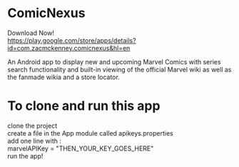 # ComicNexus
Download Now!  
https://play.google.com/store/apps/details?id=com.zacmckenney.comicnexus&hl=en  

An Android app to display new and upcoming Marvel Comics with series search functionality and built-in viewing of the official Marvel wiki as well as the fanmade wikia and a store locator.  

# To clone and run this app  
clone the project  
create a file in the App module called apikeys.properties  
add one line with :  
  marvelAPIKey = "THEN_YOUR_KEY_GOES_HERE"  
run the app!  
